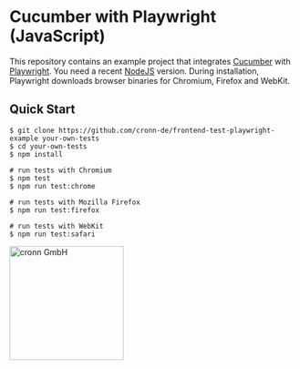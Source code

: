 # Cucumber with Playwright (JavaScript)

This repository contains an example project that integrates [Cucumber](https://cucumber.io/) with [Playwright](https://playwright.dev/).
You need a recent [NodeJS](https://nodejs.org/) version.
During installation, Playwright downloads browser binaries for Chromium, Firefox and WebKit.

## Quick Start

```shell
$ git clone https://github.com/cronn-de/frontend-test-playwright-example your-own-tests
$ cd your-own-tests
$ npm install

# run tests with Chromium
$ npm test
$ npm run test:chrome

# run tests with Mozilla Firefox
$ npm run test:firefox

# run tests with WebKit
$ npm run test:safari
```

[<img src="https://www.cronn.de/img/logo_name_rgb_1200x630.png" alt="cronn GmbH" width="200"/>](https://www.cronn.de/)
